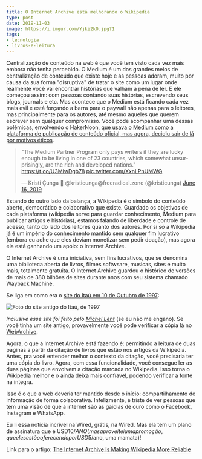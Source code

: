 ```yaml
---
title: O Internet Archive está melhorando o Wikipedia
type: post
date: 2019-11-03
image: https://i.imgur.com/Yjki2kO.jpg?1
tags:
- tecnologia
- livros-e-leitura
---
```


Centralização de conteúdo na web é que você tem visto cada vez mais embora não tenha percebido. O Medium é um dos grandes meios de centralização de conteúdo que existe hoje e as pessoas adoram, muito por causa da sua forma "disruptiva" de tratar o site como um lugar onde realmente você vai encontrar histórias que valham a pena de ler. E ele começou assim: com pessoas contando suas histórias, escrevendo seus blogs, journals e etc. Mas acontece que o Medium está ficando cada vez mais evil e está forçando a barra para o paywall não apenas para o leitores, mas principalmente para os autores, até mesmo aqueles que querem escrever sem qualquer compromisso. Você pode acompanhar uma dessas polêmicas, envolvendo o HakerNoon, [que usava o Medium como a plataforma de publicação de conteúdo oficial, mas agora, decidiu sair de lá por motivos éticos](https://hackernoon.com/about-removing-medium-from-hackernoon-com-7c72353ba6e).

<blockquote class="twitter-tweet"><p lang="en" dir="ltr">&quot;The Medium Partner Program only pays writers if they are lucky enough to be living in one of 23 countries, which somewhat unsurprisingly, are the rich and developed nations.&quot; <a href="https://t.co/U3MiwDgb78">https://t.co/U3MiwDgb78</a> <a href="https://t.co/XxnLPnUMWG">pic.twitter.com/XxnLPnUMWG</a></p>&mdash; Kristi Çunga 🚩 @kristicunga@freeradical.zone (@kristicunga) <a href="https://twitter.com/kristicunga/status/1140230628245495808?ref_src=twsrc%5Etfw">June 16, 2019</a></blockquote> <script async src="https://platform.twitter.com/widgets.js" charset="utf-8"></script>

Estando do outro lado da balança, a Wikipedia é o símbolo do conteúdo aberto, democrático e colaborativo que existe. Guardado os objetivos de cada plataforma (wikipedia serve para guardar conhecimento, Medium para publicar artigos e histórias), estamos falando de liberdade e controle de acesso, tanto do lado dos leitores quanto dos autores. Por si só a Wikipedia já é um império do conhecimento mantido sem qualquer fim lucrativo (embora eu ache que eles deviam monetizar sem pedir doação), mas agora ela está ganhando um apoio: o Internet Archive.

O Internet Archive é uma iniciativa, sem fins lucrativos, que se denomina uma biblioteca aberta de livros, filmes softwsare, musicas, sites e muito mais, totalmente gratuita. O Internet Archive guardou o histórico de versões de mais de 380 bilhões de sites durante anos com seu sistema chamado Wayback Machine.

Se liga em como era o [site do Itaú em 10 de Outubro de 1997](https://web.archive.org/web/19971010125332/http://www.itau.com.br/):

![Foto do site antigo do Itaú, de 1997](https://i.imgur.com/ZmWQfWR.png)

_Inclusive esse site foi feito pelo [Michel Lent](https://twitter.com/lent)_ (se eu não me engano).
Se você tinha um site antigo, provavelmente você pode verificar a cópia lá no [WebArchive](https://web.archive.org/).

Agora, o que a Internet Archive está fazendo é: permitindo a leitura de duas páginas a partir da citação de livros que estão nos artigos da Wikipedia. Antes, pra você entender melhor o contexto da citação, você precisaria ter uma cópia do livro. Agora, com essa funcionalidade, você consegue ler as duas páginas que envolvem a citação marcada no Wikipedia. Isso torna o Wikipedia melhor e o ainda deixa mais confíavel, podendo verificar a fonte na íntegra.

Isso é o que a web deveria ter mantido desde o início: compartilhamento de informação de forma colaborativa. Infelizmente, é triste de ver pessoas que tem uma visão de que a internet são as gaiolas de ouro como o Facebook, Instagram e WhatsApp. 

Eu li essa notícia incrível na Wired, grátis, na Wired. Mas ela tem um plano de assinatura que é USD$10/ANO (mas aproveitei uma promoção, que eles estão oferecendo por USD$5/ano, uma mamata)! 

Link para o artigo: [The Internet Archive Is Making Wikipedia More Reliable](https://www.wired.com/story/internet-archive-wikipedia-more-reliable/)